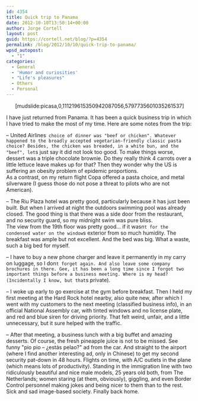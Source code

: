 ```yaml
---
id: 4354
title: Quick trip to Panama
date: 2012-10-10T13:50:14+00:00
author: Jorge Cortell
layout: post
guid: https://cortell.net/blog/?p=4354
permalink: /blog/2012/10/10/quick-trip-to-panama/
wpsd_autopost:
  - "1"
categories:
  - General
  - 'Humor and curiosities'
  - "Life's pleasures"
  - Others
  - Personal
---
```

<p style="text-align: center">
  [mudslide:picasa,0,111219615350942087056,5797735601035261537]
</p>

I have just returned from Panama. It has been a quick business trip in which I have tried to make the most of my time. Here are some notes from the trip:

– United Airlines` choice of dinner was "beef or chicken". Whatever happened to the broadly accepted vegetarian-friendly classic pasta choice? Besides, the chicken was breaded, in a white bun, and the "beef", let`s just say it did not look too good. To make things worse, dessert was a triple chocolate brownie. Do they really think 4 carrots over a little lettuce leave makes up for that? Then they wonder why the US is suffering an obesity problem of epidemic proportions.  
As a contrast, on my return flight Copa offered a pasta choice, and metal silverware (I guess those do not pose a threat to pilots who are not American).

– The Riu Plaza hotel was pretty good, particularly because it has just been built. But when I arrived at night the outdoors swimming pool was already closed. The good thing is that there was a side door from the restaurant, and no security guard, so my midnight swim was pure bliss.  
The view from the 19th floor was pretty good… if it wasn`t for the condensed water on the window`s exterior from so much humidity. The breakfast was ample but not excellent. And the bed was big. What a waste, such a big bed for myself.

– I have to buy a new phone charger and leave it permanently in my carry on luggage, so I don`t forget again. And also leave some company brochures in there. Gee, it has been a long time since I forgot two important things before a business meeting. Where is my head? (Incidentally I know, but that`s private).

– I woke up early to go exercise at the gym before breakfast. Then I held my first meeting at the Hard Rock hotel nearby, also quite new, after which I went with my customers to the next meeting (classified business info), in an official National Assembly car, with tinted windows and no license plate, and red and blue siren for driving priority. That felt weird, unfair, and a little unnecessary, but it sure helped with the traffic.

– After that meeting, a business lunch with a big buffet and amazing desserts. Of course, the fresh pineapple juice is not to be missed. See funny "pio pio – ¿estás pelao?" ad from the car. And straight to the airport (where I find another interesting ad, only in Chinese) to get my second security pat-down in 48 hours. Flights on time, with A/C outlets in the plane (which means lots of productivity). Standing in the immigration line with two ridiculously beautiful and nice male models, 25 years old both, from The Netherlands; women staring (at them, obviously), giggling, and even Border Control personnel making jokes and being nicer to them than to the rest. Sick and sad image-based society. Finally back home.